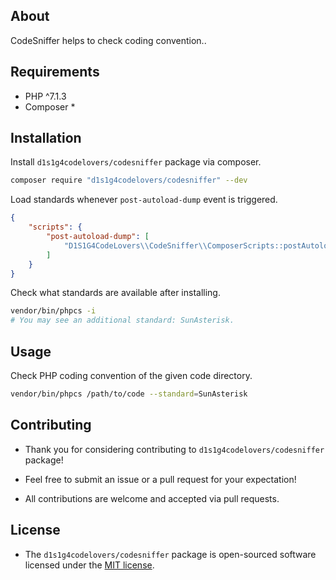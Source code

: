 ## About

CodeSniffer helps to check coding convention..

## Requirements

- PHP ^7.1.3
- Composer *

## Installation

Install `d1s1g4codelovers/codesniffer` package via composer.

```bash
composer require "d1s1g4codelovers/codesniffer" --dev
```

Load standards whenever `post-autoload-dump` event is triggered.

```json
{
    "scripts": {
        "post-autoload-dump": [
            "D1S1G4CodeLovers\\CodeSniffer\\ComposerScripts::postAutoloadDump"
        ]
    }
}
```

Check what standards are available after installing.

```bash
vendor/bin/phpcs -i
# You may see an additional standard: SunAsterisk.
```

## Usage

Check PHP coding convention of the given code directory.

```bash
vendor/bin/phpcs /path/to/code --standard=SunAsterisk
```

## Contributing

- Thank you for considering contributing to `d1s1g4codelovers/codesniffer` package!

- Feel free to submit an issue or a pull request for your expectation!

- All contributions are welcome and accepted via pull requests.

## License

- The `d1s1g4codelovers/codesniffer` package is open-sourced software licensed under the [MIT license](LICENSE.md).
